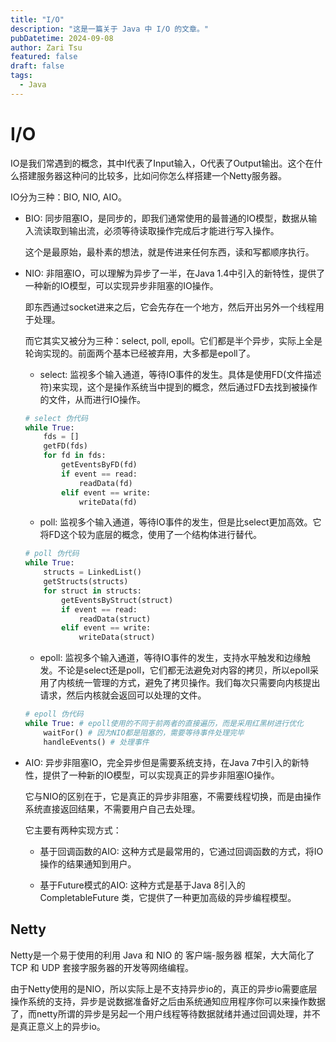 ```yaml
---
title: "I/O"
description: "这是一篇关于 Java 中 I/O 的文章。"
pubDatetime: 2024-09-08
author: Zari Tsu
featured: false
draft: false
tags:
  - Java
---
```


# I/O

IO是我们常遇到的概念，其中I代表了Input输入，O代表了Output输出。这个在什么搭建服务器这种问的比较多，比如问你怎么样搭建一个Netty服务器。

IO分为三种：BIO, NIO, AIO。

* BIO: 同步阻塞IO，是同步的，即我们通常使用的最普通的IO模型，数据从输入流读取到输出流，必须等待读取操作完成后才能进行写入操作。

    这个是最原始，最朴素的想法，就是传进来任何东西，读和写都顺序执行。

* NIO: 非阻塞IO，可以理解为异步了一半，在Java 1.4中引入的新特性，提供了一种新的IO模型，可以实现异步非阻塞的IO操作。

    即东西通过socket进来之后，它会先存在一个地方，然后开出另外一个线程用于处理。

    而它其实又被分为三种：select, poll, epoll。它们都是半个异步，实际上全是轮询实现的。前面两个基本已经被弃用，大多都是epoll了。

    * select: 监视多个输入通道，等待IO事件的发生。具体是使用FD(文件描述符)来实现，这个是操作系统当中提到的概念，然后通过FD去找到被操作的文件，从而进行IO操作。
    
    ```python
    # select 伪代码
    while True:
        fds = []
        getFD(fds)
        for fd in fds:
            getEventsByFD(fd)
            if event == read:
                readData(fd)
            elif event == write:
                writeData(fd)
    ```

    * poll: 监视多个输入通道，等待IO事件的发生，但是比select更加高效。它将FD这个较为底层的概念，使用了一个结构体进行替代。

    ```python
    # poll 伪代码
    while True:
        structs = LinkedList()
        getStructs(structs)
        for struct in structs:
            getEventsByStruct(struct)
            if event == read:
                readData(struct)
            elif event == write:
                writeData(struct)
    ```

    * epoll: 监视多个输入通道，等待IO事件的发生，支持水平触发和边缘触发。不论是select还是poll，它们都无法避免对内容的拷贝，所以epoll采用了内核统一管理的方式，避免了拷贝操作。我们每次只需要向内核提出请求，然后内核就会返回可以处理的文件。

    ```python
    # epoll 伪代码
    while True: # epoll使用的不同于前两者的直接遍历，而是采用红黑树进行优化
        waitFor() # 因为NIO都是阻塞的，需要等待事件处理完毕
        handleEvents() # 处理事件
    ```

* AIO: 异步非阻塞IO，完全异步但是需要系统支持，在Java 7中引入的新特性，提供了一种新的IO模型，可以实现真正的异步非阻塞IO操作。

    它与NIO的区别在于，它是真正的异步非阻塞，不需要线程切换，而是由操作系统直接返回结果，不需要用户自己去处理。

    它主要有两种实现方式：

    * 基于回调函数的AIO: 这种方式是最常用的，它通过回调函数的方式，将IO操作的结果通知到用户。

    * 基于Future模式的AIO: 这种方式是基于Java 8引入的 CompletableFuture 类，它提供了一种更加高级的异步编程模型。

## Netty

Netty是一个易于使用的利用 Java 和 NIO 的 客户端-服务器 框架，大大简化了 TCP 和 UDP 套接字服务器的开发等网络编程。

由于Netty使用的是NIO，所以实际上是不支持异步io的，真正的异步io需要底层操作系统的支持，异步是说数据准备好之后由系统通知应用程序你可以来操作数据了，而netty所谓的异步是另起一个用户线程等待数据就绪并通过回调处理，并不是真正意义上的异步io。
